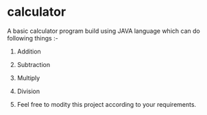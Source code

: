 # calculator

A basic calculator program build using JAVA language which can do following things :-

1. Addition
2. Subtraction
3. Multiply
4. Division

5. Feel free to modity this project according to your requirements.
